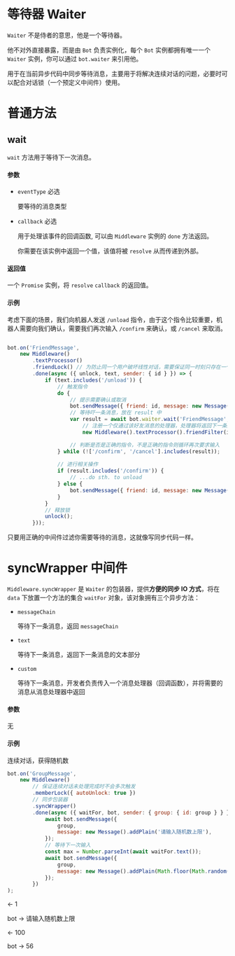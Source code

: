# 等待器 Waiter

`Waiter` 不是侍者的意思，他是一个等待器。

他不对外直接暴露，而是由 `Bot` 负责实例化，每个 `Bot` 实例都拥有唯一一个 `Waiter` 实例，你可以通过 `bot.waiter` 来引用他。

用于在当前异步代码中同步等待消息，主要用于将解决连续对话的问题，必要时可以配合对话锁（一个预定义中间件）使用。

# 普通方法

## wait

`wait` 方法用于等待下一次消息。

#### 参数

- `eventType` 必选

  要等待的消息类型

- `callback` 必选

  用于处理该事件的回调函数, 可以由 `Middleware` 实例的 `done` 方法返回。

  你需要在该实例中返回一个值，该值将被 `resolve` 从而传递到外部。

#### 返回值

一个 `Promise` 实例，将 `resolve` `callback` 的返回值。

#### 示例

考虑下面的场景，我们向机器人发送 `/unload` 指令，由于这个指令比较重要，机器人需要向我们确认，需要我们再次输入 `/confirm` 来确认，或 `/cancel` 来取消。

```js

bot.on('FriendMessage',
    new Middleware()
        .textProcessor()
        .friendLock() // 为防止同一个用户破坏线性对话，需要保证同一时刻只存在一个进行中的对话
        .done(async ({ unlock, text, sender: { id } }) => {
            if (text.includes('/unload')) {
                // 触发指令
                do {
                    // 提示需要确认或取消
                    bot.sendMessage({ friend: id, message: new Message().addText('输入 /confirm 或 /cancel') });
                    // 等待吓一条消息，放在 result 中
                    var result = await bot.waiter.wait('FriendMessage',
                        // 注册一个仅通过该好友消息的处理器，处理器将返回下一条消息的 text
                        new Middleware().textProcessor().friendFilter(id).done(data => data.text));

                    // 判断是否是正确的指令，不是正确的指令则循环再次要求输入
                } while (!['/confirm', '/cancel'].includes(result));
                
                // 进行相关操作
                if (result.includes('/confirm')) {
                    // ...do sth. to unload
                } else {
                    bot.sendMessage({ friend: id, message: new Message().addText('stopped') });
                }
            }
            // 释放锁
            unlock();
        }));
```

只要用正确的中间件过滤你需要等待的消息，这就像写同步代码一样。





# syncWrapper 中间件

`Middleware.syncWrapper` 是 `Waiter` 的包装器，提供**方便的同步 IO 方式**，将在 `data` 下放置一个方法的集合 `waitFor` 对象，该对象拥有三个异步方法：

- `messageChain`

  等待下一条消息，返回 `messageChain`

- `text`

  等待下一条消息，返回下一条消息的文本部分

- `custom`

  等待下一条消息，开发者负责传入一个消息处理器（回调函数），并将需要的消息从消息处理器中返回

#### 参数

无

#### 示例

连续对话，获得随机数

```js
bot.on('GroupMessage',
    new Middleware()
        // 保证连续对话未处理完成时不会多次触发
        .memberLock({ autoUnlock: true })
        // 同步包装器
        .syncWrapper()
        .done(async ({ waitFor, bot, sender: { group: { id: group } } }) => {
            await bot.sendMessage({
                group,
                message: new Message().addPlain('请输入随机数上限'),
            });
            // 等待下一次输入
            const max = Number.parseInt(await waitFor.text());
            await bot.sendMessage({
                group,
                message: new Message().addPlain(Math.floor(Math.random() * (max + 1))),
            });
        })
);
```

<- 1

bot -> 请输入随机数上限

<- 100

bot -> 56